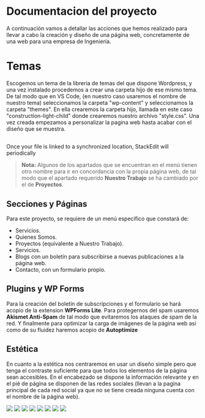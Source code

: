 ﻿# Documentacion del proyecto

A continuación vamos a detallar las acciones que hemos realizado para llevar a cabo la creación y diseño de una página web, concretamente de una web para una empresa de Ingeniería.


# Temas

Escogemos un tema de la libreria de temas del que dispone Wordpress, y una vez instalado procedemos a crear una carpeta hijo de ese mismo tema.
De tal modo que en VS Code, (en nuestro caso usaremos el nombre de nuestro tema) seleccionamos la carpeta "wp-content" y seleccionamos la carpeta "themes".
En ella crearemos la carpeta hijo, llamada en este caso "construction-light-child" donde crearemos nuestro archivo "style.css".
Una vez creada empezamos a personalizar la pagina web hasta acabar con el diseño que se muestra.
## 

Once your file is linked to a synchronized location, StackEdit will periodically 

> **Nota:** Algunos de los apartados que se encuentran en el menú tienen otro nombre para ir en concordancia con la propia página web, de tal modo que el apartado requerido **Nuestro Trabajo** se ha cambiado por el de **Proyectos**.



## Secciones y Páginas

Para este proyecto, se requiere de un menú específico que constará de:

- Servicios.
- Quienes Somos.
- Proyectos (equivalente a Nuestro Trabajo).
- Servicios.
- Blogs con un boletín para subscribirse a nuevas publicaciones a la página web.
- Contacto, con un formulario propio.
## Plugins y WP Forms

Para la creación del boletín de subscripciones y el formulario se hará acopio de la extension **WPForms Lite**. Para protegernos del spam usaremos **Akismet Anti-Spam** de tal modo que evitaremos los ataques de spam de la red.
Y finalmente para optimizar la carga de imágenes de la página web asi como de su fluidez haremos acopio de **Autoptimize**

## Estética
En cuanto a la estética nos centraremos en usar un diseño simple pero que tenga el contraste suficiente para que todos los elementos de la página sean accesibles.
En el encabezado se dispone la información relevante y en el pié de página se disponen de las redes sociales (llevan a la pagina principal de cada red social ya que no se tiene creada ninguna cuenta con el nombre de la página web).

<img src="https://user-images.githubusercontent.com/89069423/146904608-25e3dd77-3d5c-4ee0-a726-6d0a465afa74.png"/>
<img src="https://user-images.githubusercontent.com/89069423/146904929-1e3afa34-aea8-4540-9d12-49fc0aff5e4f.png"/>
<img src="https://user-images.githubusercontent.com/89069423/146905015-c7700779-32e3-4ee9-9bac-a72417c4495d.png"/>
<img src="https://user-images.githubusercontent.com/89069423/146905032-e21aa4aa-4b8a-4fdf-8a19-2adf57dea7e2.png"/>
<img src="https://user-images.githubusercontent.com/89069423/146905048-2f665359-cc7f-4cb1-a8e0-437489de3ac3.png"/>
<img src="https://user-images.githubusercontent.com/89069423/146905070-fa73f0c4-393c-45c8-9438-a30ac6b83a26.png"/>
<img src="https://user-images.githubusercontent.com/89069423/146905084-c5d54222-14fd-4fbd-8d3e-4a5e5ec7d91a.png"/>
<img src="https://user-images.githubusercontent.com/89069423/146905442-6cc6231c-3ff7-4fca-ac36-a2fbe73bf199.png"/>



